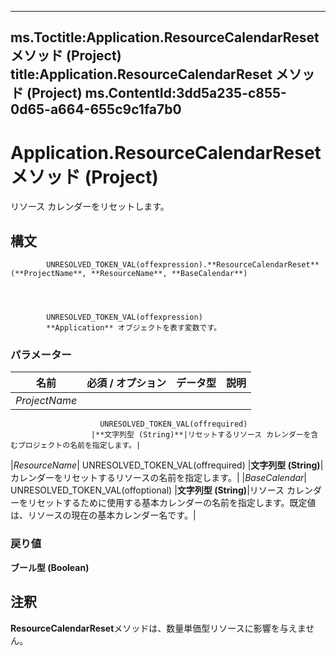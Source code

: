 

---
ms.Toctitle:Application.ResourceCalendarReset メソッド (Project)
title:Application.ResourceCalendarReset メソッド (Project)
ms.ContentId:3dd5a235-c855-0d65-a664-655c9c1fa7b0
---
# Application.ResourceCalendarReset メソッド (Project)




リソース カレンダーをリセットします。

## 構文

            UNRESOLVED_TOKEN_VAL(offexpression).**ResourceCalendarReset**(**ProjectName**, **ResourceName**, **BaseCalendar**)




            UNRESOLVED_TOKEN_VAL(offexpression)
            **Application** オブジェクトを表す変数です。

### パラメーター

|**名前**|**必須 / オプション**|**データ型**|**説明**|
|---|---|---|---|
|*ProjectName*|
                        UNRESOLVED_TOKEN_VAL(offrequired)
                      |**文字列型 (String)**|リセットするリソース カレンダーを含むプロジェクトの名前を指定します。|
|*ResourceName*|
                        UNRESOLVED_TOKEN_VAL(offrequired)
                      |**文字列型 (String)**|カレンダーをリセットするリソースの名前を指定します。|
|*BaseCalendar*|
                        UNRESOLVED_TOKEN_VAL(offoptional)
                      |**文字列型 (String)**|リソース カレンダーをリセットするために使用する基本カレンダーの名前を指定します。既定値は、リソースの現在の基本カレンダー名です。|



### 戻り値
**ブール型 (Boolean)**





## 注釈
**ResourceCalendarReset**メソッドは、数量単価型リソースに影響を与えません。




